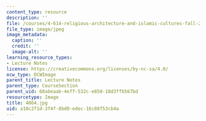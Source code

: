 ```yaml
---
content_type: resource
description: ''
file: /courses/4-614-religious-architecture-and-islamic-cultures-fall-2002/a10c2f1d3f4f8bd0edec16c88f53cb4a_4064.jpg
file_type: image/jpeg
image_metadata:
  caption: ''
  credit: ''
  image-alt: ''
learning_resource_types:
- Lecture Notes
license: https://creativecommons.org/licenses/by-nc-sa/4.0/
ocw_type: OCWImage
parent_title: Lecture Notes
parent_type: CourseSection
parent_uid: 68abeaab-4eff-532c-e858-18d3ffb567bd
resourcetype: Image
title: 4064.jpg
uid: a10c2f1d-3f4f-8bd0-edec-16c88f53cb4a
---
```

